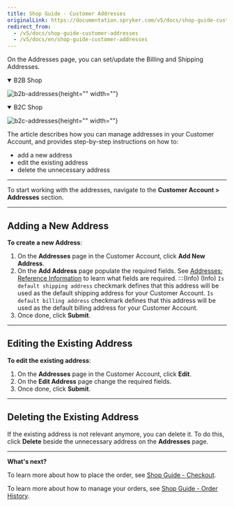 ```yaml
---
title: Shop Guide - Customer Addresses
originalLink: https://documentation.spryker.com/v5/docs/shop-guide-customer-addresses
redirect_from:
  - /v5/docs/shop-guide-customer-addresses
  - /v5/docs/en/shop-guide-customer-addresses
---
```


On the Addresses page, you can set/update the Billing and Shipping Addresses.
<details open>
<summary>B2B Shop</summary>

![b2b-addresses](https://spryker.s3.eu-central-1.amazonaws.com/docs/User+Guides/Shop+User+Guides/Customer+Account/Addresses/b2b-addresses.png){height="" width=""}

</details>

<details open>
<summary>B2C Shop</summary>

![b2c-addresses](https://spryker.s3.eu-central-1.amazonaws.com/docs/User+Guides/Shop+User+Guides/Customer+Account/Addresses/b2c-addresses.png){height="" width=""}

</details>

The article describes how you can manage addresses in your Customer Account, and provides step-by-step instructions on how to:

* add a new address
* edit the existing address
* delete the unnecessary address
***
To start working with the addresses, navigate to the **Customer Account > Addresses** section.
***
## Adding a New Address
**To create a new Address**:

1. On the **Addresses** page in the Customer Account, click **Add New Address**.
2. On the **Add Address** page populate the required fields. See [Addresses: Reference Information](https://documentation.spryker.com/docs/en/addresses-reference-information) to learn what fields are required. 
    :::(Info) (Info)
    `Is default shipping address` checkmark defines that this address will be used as the default shipping address for your Customer Account.
    `Is default billing address` checkmark defines that this address will be used as the default billing address for your Customer Account.
3. Once done, click **Submit**.
***
## Editing the Existing Address
**To edit the existing address**:

1. On the **Addresses** page in the Customer Account, click **Edit**.
2. On the **Edit Address** page change the required fields.
3. Once done, click **Submit**.
***
## Deleting the Existing Address
If the existing address is not relevant anymore, you can delete it. To do this, click **Delete** beside the unnecessary address on the **Addresses** page.

***
**What's next?**

To learn more about how to place the order, see [Shop Guide - Checkout](https://documentation.spryker.com/docs/en/checkout-shop-guide-201911).

To learn more about how to manage your orders, see [Shop Guide - Order History](https://documentation.spryker.com/docs/en/shop-guide-order-history).

